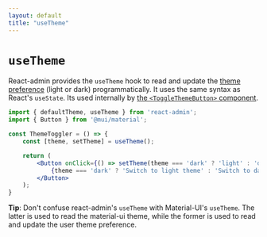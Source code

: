 ```yaml
---
layout: default
title: "useTheme"
---
```


# `useTheme`

React-admin provides the `useTheme` hook to read and update the [theme preference](./AppTheme.md#changing-the-theme-programmatically) (light or dark) programmatically. It uses the same syntax as React's `useState`. Its used internally by [the `<ToggleThemeButton>` component](./ToggleThemeButton.md).

```jsx
import { defaultTheme, useTheme } from 'react-admin';
import { Button } from '@mui/material';

const ThemeToggler = () => {
    const [theme, setTheme] = useTheme();

    return (
        <Button onClick={() => setTheme(theme === 'dark' ? 'light' : 'dark')}>
            {theme === 'dark' ? 'Switch to light theme' : 'Switch to dark theme'}
        </Button>
    );
}
```

**Tip**: Don't confuse react-admin's `useTheme` with Material-UI's `useTheme`. The latter is used to read the material-ui theme, while the former is used to read and update the user theme preference.
